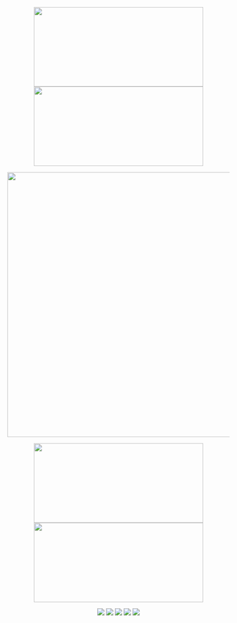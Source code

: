 <p align="center">
  <img src="https://i.postimg.cc/Vksh3sVV/Untitled33-20241209224530.png" width="384" height="180" /> <img src="https://i.postimg.cc/Vksh3sVV/Untitled33-20241209224530.png" width="384" height="180" />
</p>



<p align="center">
  <img src="https://i.postimg.cc/PrHfvZCv/phonto.png" width="600" height="600" />
</p>

<p align="center">
  <img src="https://i.postimg.cc/VNCWh3mh/Untitled33-20241209224621.png" width="384" height="180" /> <img src="https://i.postimg.cc/VNCWh3mh/Untitled33-20241209224621.png" width="384" height="180" />
</p>

<p align="center">
  <img src= https://i.postimg.cc/MTCzg3h9/O1h3k-S2gse-Zi.gif /> <img src="https://i.postimg.cc/Y2v4VJmz/Ov-Iz-E0-J6t-Tdy.gif" /> <img src= "https://i.postimg.cc/9F3fkz2c/SGFZo7iwd-A4-X.gif" /> <img src= https://i.postimg.cc/65dQxw6n/k-HL9qp-Hkg83n.gif > <img src=https://i.postimg.cc/52KdZkz8/Yu-Qsyo-IQc-Df-V.png />
</p>
